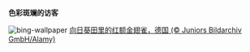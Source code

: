 
**色彩斑斓的访客**

![bing-wallpaper](https://www.bing.com/th?id=OHR.GoldfinchSunflower_ZH-CN7276848190_1920x1080.jpg)
[向日葵田里的红额金翅雀，德国 (© Juniors Bildarchiv GmbH/Alamy)](https://www.bing.com/search?q=%E7%BA%A2%E9%A2%9D%E9%87%91%E7%BF%85%E9%9B%80&amp;form=hpcapt&amp;mkt=zh-cn)
  